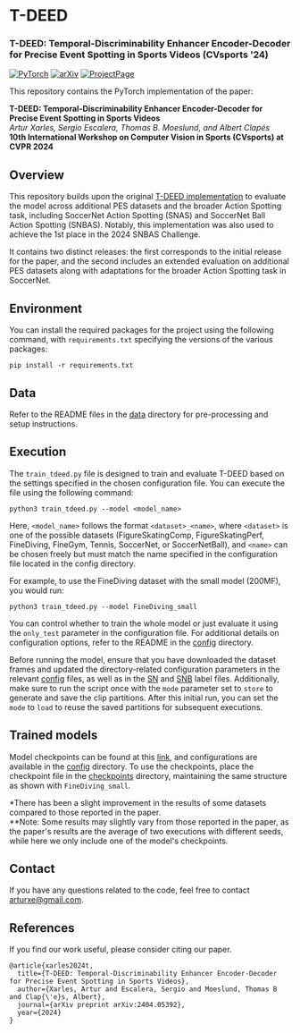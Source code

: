 # T-DEED
### T-DEED: Temporal-Discriminability Enhancer Encoder-Decoder for Precise Event Spotting in Sports Videos (CVsports '24)
<a href="https://pytorch.org/get-started/locally/"><img alt="PyTorch" src="https://img.shields.io/badge/PyTorch-ee4c2c?logo=pytorch&logoColor=white"></a>
[![arXiv](https://img.shields.io/badge/arXiv-2404.05392-red)](https://arxiv.org/abs/2404.05392)
[![ProjectPage](https://img.shields.io/badge/Project%20Page-green)](https://arturxe2.github.io/projects/T-DEED/)

This repository contains the PyTorch implementation of the paper:

**T-DEED: Temporal-Discriminability Enhancer Encoder-Decoder for Precise Event Spotting in Sports Videos**<br>
*Artur Xarles, Sergio Escalera, Thomas B. Moeslund, and Albert Clapés*<br>
**10th International Workshop on Computer Vision in Sports (CVsports) at CVPR 2024**<br>


## Overview

This repository builds upon the original [T-DEED implementation](https://github.com/arturxe2/T-DEED) to evaluate the model across additional PES datasets and the broader Action Spotting task, including SoccerNet Action Spotting (SNAS) and SoccerNet Ball Action Spotting (SNBAS). Notably, this implementation was also used to achieve the 1st place in the 2024 SNBAS Challenge.

It contains two distinct releases: the first corresponds to the initial release for the paper, and the second includes an extended evaluation on additional PES datasets along with adaptations for the broader Action Spotting task in SoccerNet.


## Environment

You can install the required packages for the project using the following command, with `requirements.txt` specifying the versions of the various packages:

```
pip install -r requirements.txt
```

## Data

Refer to the README files in the [data](/data/) directory for pre-processing and setup instructions. 


## Execution

The `train_tdeed.py` file is designed to train and evaluate T-DEED based on the settings specified in the chosen configuration file. You can execute the file using the following command:

```
python3 train_tdeed.py --model <model_name>
```

Here, `<model_name>` follows the format `<dataset>_<name>`, where `<dataset>` is one of the possible datasets (FigureSkatingComp, FigureSkatingPerf, FineDiving, FineGym, Tennis, SoccerNet, or SoccerNetBall), and `<name>` can be chosen freely but must match the name specified in the configuration file located in the config directory.

For example, to use the FineDiving dataset with the small model (200MF), you would run:

```
python3 train_tdeed.py --model FineDiving_small
```

You can control whether to train the whole model or just evaluate it using the `only_test` parameter in the configuration file. For additional details on configuration options, refer to the README in the [config](/config/) directory.


Before running the model, ensure that you have downloaded the dataset frames and updated the directory-related configuration parameters in the relevant [config](/config/) files, as well as in the [SN](/data/soccernet/labels_path.txt) and [SNB](/data/soccernetball/labels_path.txt) label files. Additionally, make sure to run the script once with the `mode` parameter set to `store` to generate and save the clip partitions. After this initial run, you can set the `mode` to `load` to reuse the saved partitions for subsequent executions.

## Trained models

Model checkpoints can be found at this [link](https://drive.google.com/drive/folders/1sxZalU_hCwL8ITZCU9VqSWE8dB94lJty?usp=drive_link), and configurations are available in the [config](/config/) directory. To use the checkpoints, place the checkpoint file in the [checkpoints](/checkpoints/) directory, maintaining the same structure as shown with `FineDiving_small`.

*There has been a slight improvement in the results of some datasets compared to those reported in the paper.\
**Note: Some results may slightly vary from those reported in the paper, as the paper's results are the average of two executions with different seeds, while here we only include one of the model's checkpoints.

## Contact

If you have any questions related to the code, feel free to contact arturxe@gmail.com.

## References

If you find our work useful, please consider citing our paper.
```
@article{xarles2024t,
  title={T-DEED: Temporal-Discriminability Enhancer Encoder-Decoder for Precise Event Spotting in Sports Videos},
  author={Xarles, Artur and Escalera, Sergio and Moeslund, Thomas B and Clap{\'e}s, Albert},
  journal={arXiv preprint arXiv:2404.05392},
  year={2024}
}
```

